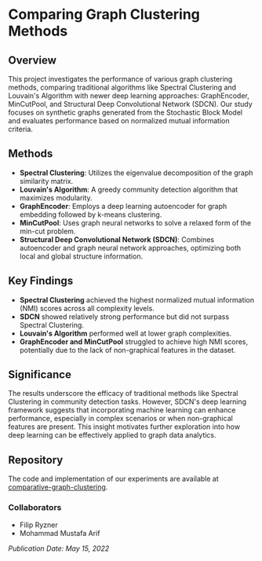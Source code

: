 # Comparing Graph Clustering Methods

## Overview
This project investigates the performance of various graph clustering methods, comparing traditional algorithms like Spectral Clustering and Louvain's Algorithm with newer deep learning approaches: GraphEncoder, MinCutPool, and Structural Deep Convolutional Network (SDCN). Our study focuses on synthetic graphs generated from the Stochastic Block Model and evaluates performance based on normalized mutual information criteria.

## Methods
- **Spectral Clustering**: Utilizes the eigenvalue decomposition of the graph similarity matrix.
- **Louvain's Algorithm**: A greedy community detection algorithm that maximizes modularity.
- **GraphEncoder**: Employs a deep learning autoencoder for graph embedding followed by k-means clustering.
- **MinCutPool**: Uses graph neural networks to solve a relaxed form of the min-cut problem.
- **Structural Deep Convolutional Network (SDCN)**: Combines autoencoder and graph neural network approaches, optimizing both local and global structure information.

## Key Findings
- **Spectral Clustering** achieved the highest normalized mutual information (NMI) scores across all complexity levels.
- **SDCN** showed relatively strong performance but did not surpass Spectral Clustering.
- **Louvain's Algorithm** performed well at lower graph complexities.
- **GraphEncoder and MinCutPool** struggled to achieve high NMI scores, potentially due to the lack of non-graphical features in the dataset.

## Significance
The results underscore the efficacy of traditional methods like Spectral Clustering in community detection tasks. However, SDCN's deep learning framework suggests that incorporating machine learning can enhance performance, especially in complex scenarios or when non-graphical features are present. This insight motivates further exploration into how deep learning can be effectively applied to graph data analytics.

## Repository
The code and implementation of our experiments are available at [comparative-graph-clustering](https://github.com/arifmoh2/community-detetction-deep-learning).

### Collaborators
- Filip Ryzner
- Mohammad Mustafa Arif

_Publication Date: May 15, 2022_
